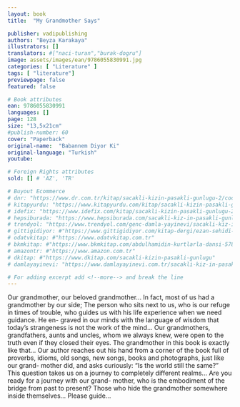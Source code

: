 ```yaml
---
layout: book
title:  "My Grandmother Says"

publisher: vadipublishing
authors: "Beyza Karakaya"
illustrators: []
translators: #["naci-turan","burak-dogru"]
image: assets/images/ean/9786055830991.jpg
categories: [ "Literature" ]
tags: [ "literature"]
previewpage: false
featured: false

# Book attributes
ean: 9786055830991
languages: []
page: 128
size: "13,5x21cm"
#publish-number: 60
cover: "Paperback"
original-name:  "Babannem Diyor Ki"
original-language: "Turkish"
youtube:

# Foreign Rights attributes
sold: [] # 'AZ', 'TR'

# Buyout Ecommerce
# dnr: "https://www.dr.com.tr/kitap/sacakli-kizin-pasakli-gunlugu-2/cocuk-ve-genclik/genclik-10-yas/roman-oyku/urunno=0001893059001"
# kitapyurdu: "https://www.kitapyurdu.com/kitap/sacakli-kizin-pasakli-gunlugu-2-/560122.html&filter_name=Sa%C3%A7akl%C4%B1+K%C4%B1z%27%C4%B1n+Pasakl%C4%B1+G%C3%BCnl%C3%BC%C4%9F%C3%BC+2"
# idefix: "https://www.idefix.com/kitap/sacakli-kizin-pasakli-gunlugu-2/cocuk-ve-genclik/genclik-10-yas/roman-oyku/urunno=0001893059001"
# hepsiburada: "https://www.hepsiburada.com/sacakli-kiz-in-pasakli-gunlugu-2-damla-yayinevi-p-HBV000012ER86"
# trendyol: "https://www.trendyol.com/genc-damla-yayinevi/sacakli-kiz-in-pasakli-gunlugu-2-p-54825777"
# gittigidiyor: #"https://www.gittigidiyor.com/kitap-dergi/ezan-sehidi-adnan-menderes_pdp_732728793"
# odatvkitap: #"https://www.odatvkitap.com.tr"
# bkmkitap: #"https://www.bkmkitap.com/abdulhamidin-kurtlarla-dansi-578226"
# amazontr: #"https://www.amazon.com.tr"
# dkitap: #"https://www.dkitap.com/sacakli-kizin-pasakli-gunlugu"
# damlayayinevi: "https://www.damlayayinevi.com.tr/sacakli-kiz-in-pasakli-gunlugu-2-bu-iste-bi-terslik-var"

# For adding excerpt add <!--more--> and break the line
---
```

Our grandmother, our beloved grandmother...
In fact, most of us had a grandmother by our
side; The person who sits next to us, who is our
refuge in times of trouble, who guides us with his
life experience when we need guidance. He en-
graved in our minds with the language of wisdom
that today’s strangeness is not the work of the
mind...
Our grandmothers, grandfathers, aunts and
uncles, whom we always knew, were open to the
truth even if they closed their eyes.
The grandmother in this book is exactly like
that...
Our author reaches out his hand from a corner of
the book full of proverbs, idioms, old songs, new
songs, books and photographs, just like our grand-
mother did, and asks curiously: “Is the world still
the same?” This question takes us on a journey to
completely different realms...
Are you ready for a journey with our grand-
mother, who is the embodiment of the bridge from
past to present?
Those who hide the grandmother somewhere
inside themselves... Please guide...
<!--more--> 

